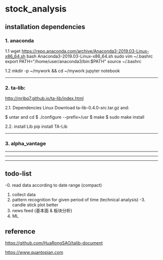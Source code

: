 # stock_analysis

## installation dependencies

### 1. anaconda

1.1
wget  https://repo.anaconda.com/archive/Anaconda3-2019.03-Linux-x86_64.sh
bash  Anaconda3-2019.03-Linux-x86_64.sh
sudo vim ~/.bashrc
export PATH="/home/user/anaconda3/bin:$PATH"
source ~/.bashrc

1.2
mkdir -p ~/mywork && cd ~/mywork
jupyter notebook

---------------------------------------------------------------------

### 2. ta-lib:
http://mrjbq7.github.io/ta-lib/index.html

2.1. Dependencies
Linux
Download ta-lib-0.4.0-src.tar.gz and:

$ untar and cd
$ ./configure --prefix=/usr
$ make
$ sudo make install

2.2. install Lib
pip install TA-Lib

---------------------------------------------------------------------

### 3. alpha_vantage

---------------------------------------------------------------------


---------------------------------------------------------------------


---------------------------------------------------------------------

## todo-list
-0. read data according to date range (compact)
1. collect data
2. pattern recognition for given period of time (technical analysis)
-3. candle stick plot better
4. news feed (基本面 & 板块分析)
5. ML


## reference

https://github.com/HuaRongSAO/talib-document

https://www.quantopian.com